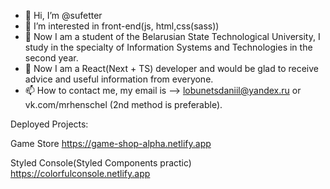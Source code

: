 - 👋 Hi, I’m @sufetter
- 👀 I’m interested in front-end(js, html,css(sass))
- 🌱 Now I am a student of the Belarusian State Technological University, I study in the specialty of Information Systems and Technologies in the second year.
- 💞️ Now I am a React(Next + TS) developer and would be glad to receive advice and useful information from everyone.
- 📫 How to contact me, my email is --> lobunetsdaniil@yandex.ru or vk.com/mrhenschel (2nd method is preferable).

Deployed Projects:

Game Store
https://game-shop-alpha.netlify.app

Styled Console(Styled Components practic)
https://colorfulconsole.netlify.app
